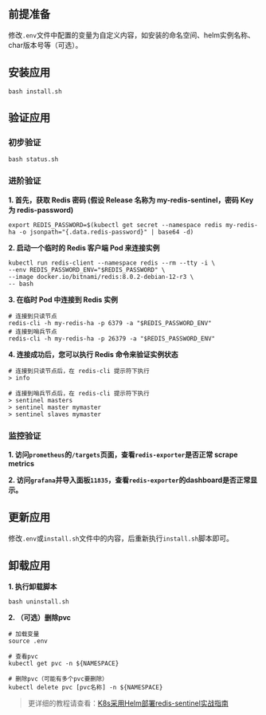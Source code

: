 前提准备
---

修改`.env`文件中配置的变量为自定义内容，如安装的命名空间、helm实例名称、char版本号等（可选）。

安装应用
---

```shell
bash install.sh
```

验证应用
---

### 初步验证

```shell
bash status.sh
```

### 进阶验证

**1. 首先，获取 Redis 密码 (假设 Release 名称为 my-redis-sentinel，密码 Key 为 redis-password)**

```shell
export REDIS_PASSWORD=$(kubectl get secret --namespace redis my-redis-ha -o jsonpath="{.data.redis-password}" | base64 -d)
```
   
**2. 启动一个临时的 Redis 客户端 Pod 来连接实例**

```shell
kubectl run redis-client --namespace redis --rm --tty -i \
--env REDIS_PASSWORD_ENV="$REDIS_PASSWORD" \
--image docker.io/bitnami/redis:8.0.2-debian-12-r3 \
-- bash
```
   
**3. 在临时 Pod 中连接到 Redis 实例**

```shell
# 连接到只读节点
redis-cli -h my-redis-ha -p 6379 -a "$REDIS_PASSWORD_ENV"
# 连接到哨兵节点
redis-cli -h my-redis-ha -p 26379 -a "$REDIS_PASSWORD_ENV"
```

**4. 连接成功后，您可以执行 Redis 命令来验证实例状态**

```shell
# 连接到只读节点后，在 redis-cli 提示符下执行
> info

# 连接到哨兵节点后，在 redis-cli 提示符下执行
> sentinel masters
> sentinel master mymaster
> sentinel slaves mymaster
```

### 监控验证

**1. 访问`prometheus`的`/targets`页面，查看`redis-exporter`是否正常 scrape metrics**

**2. 访问`grafana`并导入面板`11835`，查看`redis-exporter`的dashboard是否正常显示。**
    

更新应用
---

修改`.env`或`install.sh`文件中的内容，后重新执行`install.sh`脚本即可。

卸载应用
---

**1. 执行卸载脚本**

```shell
bash uninstall.sh
```

**2. （可选）删除pvc**

```shell
# 加载变量
source .env

# 查看pvc
kubectl get pvc -n ${NAMESPACE}

# 删除pvc（可能有多个pvc要删除）
kubectl delete pvc [pvc名称] -n ${NAMESPACE}
```

> 更详细的教程请查看：[K8s采用Helm部署redis-sentinel实战指南](https://lbs.wiki/pages/5c36b781/)
